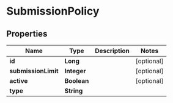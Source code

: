 

# SubmissionPolicy


## Properties

| Name | Type | Description | Notes |
|------------ | ------------- | ------------- | -------------|
|**id** | **Long** |  |  [optional] |
|**submissionLimit** | **Integer** |  |  [optional] |
|**active** | **Boolean** |  |  [optional] |
|**type** | **String** |  |  |



